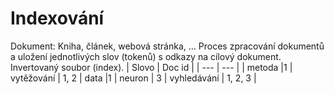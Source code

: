 # Indexování
Dokument: Kniha, článek, webová stránka, …
Proces zpracování dokumentů a uložení jednotlivých slov (tokenů) s odkazy na cílový dokument. Invertovaný soubor (index).
| Slovo | Doc id |
| --- | --- |
| metoda |1 
| vytěžování | 1, 2
| data |1 
| neuron | 3 
| vyhledávání | 1, 2, 3 | 
